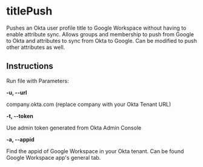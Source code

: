 # titlePush
Pushes an Okta user profile title to Google Workspace without having to enable attribute sync. Allows groups and membership to push from Google to Okta and attributes to sync from Okta to Google. Can be modified to push other attributes as well. 

## Instructions

Run file with Parameters:

**-u, --url**

company.okta.com (replace company with your Okta Tenant URL)

**-t, --token**

Use admin token generated from Okta Admin Console

**-a, --appid**

Find the appid of Google Workspace in your Okta tenant. Can be found Google Workspace app's general tab.
